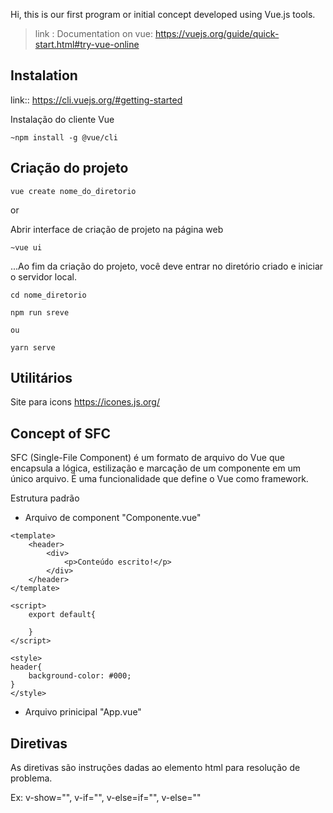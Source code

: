 Hi, this is our first program or initial concept developed using Vue.js tools.

>link : Documentation on vue: 
https://vuejs.org/guide/quick-start.html#try-vue-online


## Instalation

link:: https://cli.vuejs.org/#getting-started

 Instalação do cliente Vue
```
~npm install -g @vue/cli
```

## Criação do projeto
```
vue create nome_do_diretorio
```
or 

Abrir interface de criação de projeto na página web
```
~vue ui 
```

...Ao fim da criação do projeto, você deve entrar no diretório criado e iniciar o servidor local.

```
cd nome_diretorio

npm run sreve 

ou 

yarn serve
```


## Utilitários
Site para icons
https://icones.js.org/


## Concept of SFC

SFC (Single-File Component) é um formato de arquivo do Vue que encapsula a lógica, estilização e marcação de um componente em um único arquivo. É uma funcionalidade que define o Vue como framework. 

Estrutura padrão

- Arquivo de component "Componente.vue"
```
<template> 
    <header>
        <div>
            <p>Conteúdo escrito!</p>
        </div>
    </header>
</template>

<script>
    export default{

    }
</script>

<style>
header{
    background-color: #000;
}
</style>

```

- Arquivo prinicipal "App.vue"
<template>
  <TheHeader/>
  <img alt="Vue logo" src="./assets/logo.png">
  <HelloWorld msg="Welcome to Your Vue.js App"/>
</template>

<script>
import Componente from './components/Componente.vue'

export default {
  name: 'App',
  components: {
    Componente    
  }
}
</script>

<style>
#app {
  font-family: Avenir, Helvetica, Arial, sans-serif;
  -webkit-font-smoothing: antialiased;
  -moz-osx-font-smoothing: grayscale;
  text-align: center;
  color: #2c3e50;
  margin-top: 60px;
}
</style>



## Diretivas
As diretivas são instruções dadas ao elemento html para resolução de problema.

Ex: v-show="", v-if="", v-else=if="", v-else=""

<template>
  <TheHeader
    v-show="showHeader"
  />
</template>

<script>
  export default {
    name: 'App'
    components: {
      TheHeader
    }
  },
  data() {
    return{
      showHeader: false
    }
  }
</script>
